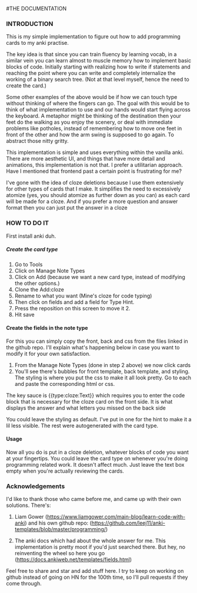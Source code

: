 #THE DOCUMENTATION

### INTRODUCTION
This is my simple implementation to figure out how to add programming cards to my anki practise. 

The key idea is that since you can train fluency by learning vocab, in a similar vein you can learn almost to muscle memory how to implement basic blocks of code. Initially starting with realizing how to write if statements and reaching the point where you can write and completely internalize the working of a binary search tree. (Not at that level myself, hence the need to create the card.) 

Some other examples of the above would be if how we can touch type without thinking of where the fingers can go. The goal with this would be to think of what implementation to use and our hands would start flying across the keyboard. A metaphor might be thinking of the destination then your feet do the walking as you enjoy the scenery, or deal with immediate problems like potholes, instead of remembering how to move one feet in front of the other and how the arm swing is supposed to go again. To abstract those nitty gritty.

This implementation is simple and uses everything within the vanilla anki. There are more aesthetic UI, and things that have more detail and animations, this implementation is not that. I prefer a utilitarian approach. Have I mentioned that frontend past a certain point is frustrating for me?

I've gone with the idea of cloze deletions because I use them extensively for other types of cards that I make. It simplifies the need to excessively atomize (yes, you should atomize as further down as you can) as each card will be made for a cloze. And if you prefer a more question and answer format then you can just put the answer in a cloze


### HOW TO DO IT

First install anki duh.

##### Create the card type

1. Go to Tools
2. Click on Manage Note Types 
3. Click on Add (because we want a new card type, instead of modifying the other options.)
4. Clone the Add:cloze 
5. Rename to what you want (Mine's cloze for code typing)
6. Then click on fields and add a field for Type Hint.
7. Press the reposition on this screen to move it 2.
8. Hit save

#### Create the fields in the note type

For this you can simply copy the front, back and css from the files linked in the github repo. I'll explain what's happening below in case you want to modify it for your own satisfaction.

1. From the Manage Note Types (done in step 2 above) we now click cards
2. You'll see there's bubbles for front template, back template, and styling. The styling is where you put the css to make it all look pretty. Go to each and paste the corresponding html or css.

The key sauce is {{type:cloze:Text}} which requires you to enter the code block that is necessary for the cloze card on the front side. It is what displays the answer and what letters you missed on the back side

You could leave the styling as default. I've put in one for the hint to make it a lil less visible. The rest were autogenerated with the card type.


#### Usage

Now all you do is put in a cloze deletion, whatever blocks of code you want at your fingertips. You could leave the card type on whenever you're doing programming related work. It doesn't affect much. Just leave the text box empty when you're actually reviewing the cards.


### Acknowledgements
I'd like to thank those who came before me, and came up with their own solutions. There's: 

1. Liam Gower (https://www.liamgower.com/main-blog/learn-code-with-anki) and his own github repo: (https://github.com/leej11/anki-templates/blob/master/programming/)

2. The anki docs which had about the whole answer for me. This implementation is pretty moot if you'd just searched there. But hey, no reinventing the wheel so here you go (https://docs.ankiweb.net/templates/fields.html)

Feel free to share and star and add stuff here. I try to keep on working on github instead of going on HN for the 100th time, so I'll pull requests if they come through.

